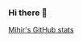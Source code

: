 ### Hi there 👋

[Mihir's GitHub stats](https://github-readme-stats.vercel.app/api?username=MihirSaiDudekula&count_private=true)
